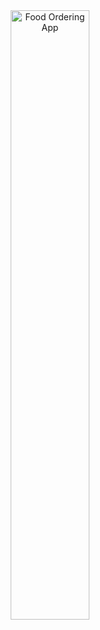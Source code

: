 <div align="center">
  <img src="http://vikashgaurav.com/util/download/order.jpg" alt="Food Ordering App" width="50%"/>
</div>

